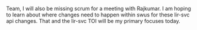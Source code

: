 Team, I will also be missing scrum for a meeting with Rajkumar. I am hoping to learn about where changes need to happen within swus for these lir-svc api changes. That and the lir-svc TOI will be my primary focuses today.